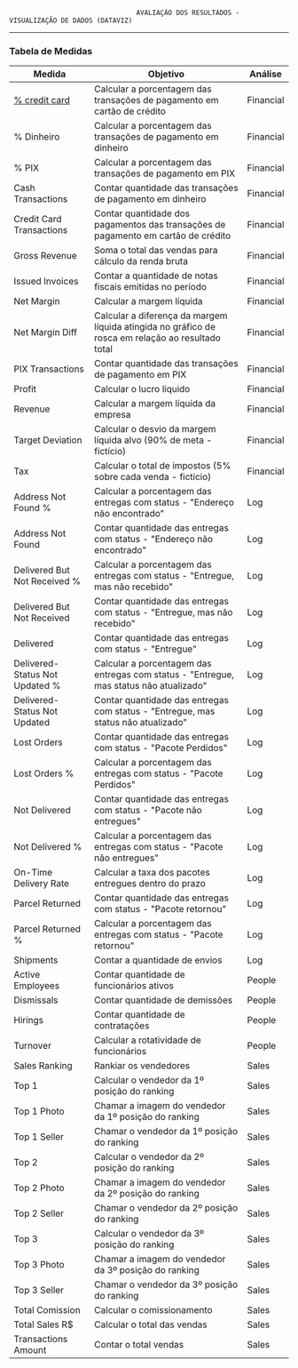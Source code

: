                                     AVALIAÇÃO DOS RESULTADOS - VISUALIZAÇÃO DE DADOS (DATAVIZ)
-----------------------------------------------------------------------    
### Tabela de Medidas

<table>
  <thead>
    <tr>
      <th>Medida</th>
      <th>Objetivo</th>
      <th>Análise</th>
    </tr>
  </thead>
  <tbody>
    <tr>
      <td><a href="https://github.com/WilPassion/ProjetoIntegrador3_FATEC/blob/main/dataviz-dashboards/DAX/%25%20credit%20card.dax">% credit card</a></td>
      <td>Calcular a porcentagem das transações de pagamento em cartão de crédito</td>
      <td>Financial</td>
    </tr>
    <tr>
      <td><a></a> % Dinheiro</td>
      <td>Calcular a porcentagem das transações de pagamento em dinheiro</td>
      <td>Financial</td>
    </tr>
    <tr>
      <td>% PIX</td>
      <td>Calcular a porcentagem das transações de pagamento em PIX</td>
      <td>Financial</td>
    </tr>
    <tr>
      <td>Cash Transactions</td>
      <td>Contar quantidade das transações de pagamento em dinheiro</td>
      <td>Financial</td>
    </tr>
    <tr>
      <td>Credit Card Transactions</td>
      <td>Contar quantidade dos pagamentos das transações de pagamento em cartão de crédito</td>
      <td>Financial</td>
    </tr>
    <tr>
      <td>Gross Revenue</td>
      <td>Soma o total das vendas para cálculo da renda bruta</td>
      <td>Financial</td>
    </tr>
    <tr>
      <td>Issued Invoices</td>
      <td>Contar a quantidade de notas fiscais emitidas no período</td>
      <td>Financial</td>
    </tr>
    <tr>
      <td>Net Margin</td>
      <td>Calcular a margem líquida</td>
      <td>Financial</td>
    </tr>
    <tr>
      <td>Net Margin Diff</td>
      <td>Calcular a diferença da margem líquida atingida no gráfico de rosca em relação ao resultado total</td>
      <td>Financial</td>
    </tr>
    <tr>
      <td>PIX Transactions</td>
      <td>Contar quantidade das transações de pagamento em PIX</td>
      <td>Financial</td>
    </tr>
    <tr>
      <td>Profit</td>
      <td>Calcular o lucro líquido</td>
      <td>Financial</td>
    </tr>
    <tr>
      <td>Revenue</td>
      <td>Calcular a margem líquida da empresa</td>
      <td>Financial</td>
    </tr>
    <tr>
      <td>Target Deviation</td>
      <td>Calcular o desvio da margem líquida alvo (90% de meta - fictício)</td>
      <td>Financial</td>
    </tr>
    <tr>
      <td>Tax</td>
      <td>Calcular o total de impostos (5% sobre cada venda - fictício)</td>
      <td>Financial</td>
    </tr>
    <tr>
      <td>Address Not Found %</td>
      <td>Calcular a porcentagem das entregas com status - "Endereço não encontrado"</td>
      <td>Log</td>
    </tr>
    <tr>
      <td>Address Not Found</td>
      <td>Contar quantidade das entregas com status - "Endereço não encontrado"</td>
      <td>Log</td>
    </tr>
    <tr>
      <td>Delivered But Not Received %</td>
      <td>Calcular a porcentagem das entregas com status - "Entregue, mas não recebido"</td>
      <td>Log</td>
    </tr>
    <tr>
      <td>Delivered But Not Received</td>
      <td>Contar quantidade das entregas com status - "Entregue, mas não recebido"</td>
      <td>Log</td>
    </tr>
    <tr>
      <td>Delivered</td>
      <td>Contar quantidade das entregas com status - "Entregue"</td>
      <td>Log</td>
    </tr>
    <tr>
      <td>Delivered-Status Not Updated %</td>
      <td>Calcular a porcentagem das entregas com status - "Entregue, mas status não atualizado"</td>
      <td>Log</td>
    </tr>
    <tr>
      <td>Delivered-Status Not Updated</td>
      <td>Contar quantidade das entregas com status - "Entregue, mas status não atualizado"</td>
      <td>Log</td>
    </tr>
    <tr>
      <td>Lost Orders</td>
      <td>Contar quantidade das entregas com status - "Pacote Perdidos"</td>
      <td>Log</td>
    </tr>
    <tr>
      <td>Lost Orders %</td>
      <td>Calcular a porcentagem das entregas com status - "Pacote Perdidos"</td>
      <td>Log</td>
    </tr>
    <tr>
      <td>Not Delivered</td>
      <td>Contar quantidade das entregas com status - "Pacote não entregues"</td>
      <td>Log</td>
    </tr>
    <tr>
      <td>Not Delivered %</td>
      <td>Calcular a porcentagem das entregas com status - "Pacote não entregues"</td>
      <td>Log</td>
    </tr>
    <tr>
      <td>On-Time Delivery Rate</td>
      <td>Calcular a taxa dos pacotes entregues dentro do prazo</td>
      <td>Log</td>
    </tr>
    <tr>
      <td>Parcel Returned</td>
      <td>Contar quantidade das entregas com status - "Pacote retornou"</td>
      <td>Log</td>
    </tr>
    <tr>
      <td>Parcel Returned %</td>
      <td>Calcular a porcentagem das entregas com status - "Pacote retornou"</td>
      <td>Log</td>
    </tr>
    <tr>
      <td>Shipments</td>
      <td>Contar a quantidade de envios</td>
      <td>Log</td>
    </tr>
    <tr>
      <td>Active Employees</td>
      <td>Contar quantidade de funcionários ativos</td>
      <td>People</td>
    </tr>
    <tr>
      <td>Dismissals</td>
      <td>Contar quantidade de demissões</td>
      <td>People</td>
    </tr>
    <tr>
      <td>Hirings</td>
      <td>Contar quantidade de contratações</td>
      <td>People</td>
    </tr>
    <tr>
      <td>Turnover</td>
      <td>Calcular a rotatividade de funcionários</td>
      <td>People</td>
    </tr>
    <tr>
      <td>Sales Ranking</td>
      <td>Rankiar os vendedores</td>
      <td>Sales</td>
    </tr>
    <tr>
      <td>Top 1</td>
      <td>Calcular o vendedor da 1º posição do ranking</td>
      <td>Sales</td>
    </tr>
    <tr>
      <td>Top 1 Photo</td>
      <td>Chamar a imagem do vendedor da 1º posição do ranking</td>
      <td>Sales</td>
    </tr>
    <tr>
      <td>Top 1 Seller</td>
      <td>Chamar o vendedor da 1º posição do ranking</td>
      <td>Sales</td>
    </tr>
    <tr>
      <td>Top 2</td>
      <td>Calcular o vendedor da 2º posição do ranking</td>
      <td>Sales</td>
    </tr>
    <tr>
      <td>Top 2 Photo</td>
      <td>Chamar a imagem do vendedor da 2º posição do ranking</td>
      <td>Sales</td>
    </tr>
    <tr>
      <td>Top 2 Seller</td>
      <td>Chamar o vendedor da 2º posição do ranking</td>
      <td>Sales</td>
    </tr>
    <tr>
      <td>Top 3</td>
      <td>Calcular o vendedor da 3º posição do ranking</td>
      <td>Sales</td>
    </tr>
    <tr>
      <td>Top 3 Photo</td>
      <td>Chamar a imagem do vendedor da 3º posição do ranking</td>
      <td>Sales</td>
    </tr>
    <tr>
      <td>Top 3 Seller</td>
      <td>Chamar o vendedor da 3º posição do ranking</td>
      <td>Sales</td>
    </tr>
    <tr>
      <td>Total Comission</td>
      <td>Calcular o comissionamento
      <td>Sales</td>
    </tr>
    <tr>
      <td>Total Sales R$</td>
      <td>Calcular o total das vendas</td>
      <td>Sales</td>      
    </tr>
        <tr>
      <td>Transactions Amount</td>
      <td>Contar o total vendas</td>
      <td>Sales</td>
    </tr>
  </tbody>
</table>
         
